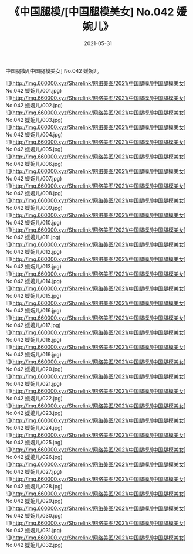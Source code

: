 ﻿---
layout: post
title:  《中国腿模/[中国腿模美女] No.042 媛婉儿》
date:   2021-05-31
img: http://img.660000.xyz/Sharelink/网络美图/2021/中国腿模/[中国腿模美女] No.042 媛婉儿/000.jpg
categories: [美女, 清纯, 唯美]
---

中国腿模/[中国腿模美女] No.042 媛婉儿

 ![](http://img.660000.xyz/Sharelink/网络美图/2021/中国腿模/[中国腿模美女] No.042 媛婉儿/001.jpg) <br>![](http://img.660000.xyz/Sharelink/网络美图/2021/中国腿模/[中国腿模美女] No.042 媛婉儿/002.jpg) <br>![](http://img.660000.xyz/Sharelink/网络美图/2021/中国腿模/[中国腿模美女] No.042 媛婉儿/003.jpg) <br>![](http://img.660000.xyz/Sharelink/网络美图/2021/中国腿模/[中国腿模美女] No.042 媛婉儿/004.jpg) <br>![](http://img.660000.xyz/Sharelink/网络美图/2021/中国腿模/[中国腿模美女] No.042 媛婉儿/005.jpg) <br>![](http://img.660000.xyz/Sharelink/网络美图/2021/中国腿模/[中国腿模美女] No.042 媛婉儿/006.jpg) <br>![](http://img.660000.xyz/Sharelink/网络美图/2021/中国腿模/[中国腿模美女] No.042 媛婉儿/007.jpg) <br>![](http://img.660000.xyz/Sharelink/网络美图/2021/中国腿模/[中国腿模美女] No.042 媛婉儿/008.jpg) <br>![](http://img.660000.xyz/Sharelink/网络美图/2021/中国腿模/[中国腿模美女] No.042 媛婉儿/009.jpg) <br>![](http://img.660000.xyz/Sharelink/网络美图/2021/中国腿模/[中国腿模美女] No.042 媛婉儿/010.jpg) <br>![](http://img.660000.xyz/Sharelink/网络美图/2021/中国腿模/[中国腿模美女] No.042 媛婉儿/011.jpg) <br>![](http://img.660000.xyz/Sharelink/网络美图/2021/中国腿模/[中国腿模美女] No.042 媛婉儿/012.jpg) <br>![](http://img.660000.xyz/Sharelink/网络美图/2021/中国腿模/[中国腿模美女] No.042 媛婉儿/013.jpg) <br>![](http://img.660000.xyz/Sharelink/网络美图/2021/中国腿模/[中国腿模美女] No.042 媛婉儿/014.jpg) <br>![](http://img.660000.xyz/Sharelink/网络美图/2021/中国腿模/[中国腿模美女] No.042 媛婉儿/015.jpg) <br>![](http://img.660000.xyz/Sharelink/网络美图/2021/中国腿模/[中国腿模美女] No.042 媛婉儿/016.jpg) <br>![](http://img.660000.xyz/Sharelink/网络美图/2021/中国腿模/[中国腿模美女] No.042 媛婉儿/017.jpg) <br>![](http://img.660000.xyz/Sharelink/网络美图/2021/中国腿模/[中国腿模美女] No.042 媛婉儿/018.jpg) <br>![](http://img.660000.xyz/Sharelink/网络美图/2021/中国腿模/[中国腿模美女] No.042 媛婉儿/019.jpg) <br>![](http://img.660000.xyz/Sharelink/网络美图/2021/中国腿模/[中国腿模美女] No.042 媛婉儿/020.jpg) <br>![](http://img.660000.xyz/Sharelink/网络美图/2021/中国腿模/[中国腿模美女] No.042 媛婉儿/021.jpg) <br>![](http://img.660000.xyz/Sharelink/网络美图/2021/中国腿模/[中国腿模美女] No.042 媛婉儿/022.jpg) <br>![](http://img.660000.xyz/Sharelink/网络美图/2021/中国腿模/[中国腿模美女] No.042 媛婉儿/023.jpg) <br>![](http://img.660000.xyz/Sharelink/网络美图/2021/中国腿模/[中国腿模美女] No.042 媛婉儿/024.jpg) <br>![](http://img.660000.xyz/Sharelink/网络美图/2021/中国腿模/[中国腿模美女] No.042 媛婉儿/025.jpg) <br>![](http://img.660000.xyz/Sharelink/网络美图/2021/中国腿模/[中国腿模美女] No.042 媛婉儿/026.jpg) <br>![](http://img.660000.xyz/Sharelink/网络美图/2021/中国腿模/[中国腿模美女] No.042 媛婉儿/027.jpg) <br>![](http://img.660000.xyz/Sharelink/网络美图/2021/中国腿模/[中国腿模美女] No.042 媛婉儿/028.jpg) <br>![](http://img.660000.xyz/Sharelink/网络美图/2021/中国腿模/[中国腿模美女] No.042 媛婉儿/029.jpg) <br>![](http://img.660000.xyz/Sharelink/网络美图/2021/中国腿模/[中国腿模美女] No.042 媛婉儿/030.jpg) <br>![](http://img.660000.xyz/Sharelink/网络美图/2021/中国腿模/[中国腿模美女] No.042 媛婉儿/031.jpg) <br>![](http://img.660000.xyz/Sharelink/网络美图/2021/中国腿模/[中国腿模美女] No.042 媛婉儿/032.jpg) <br>